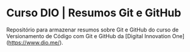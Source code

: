 # Curso DIO | Resumos Git e GitHub



Repositório para armazenar resumos sobre Git e GitHub do curso de Versionamento de Código com Git e GitHub da \[Digital Innovation One](https://www.dio.me/).

